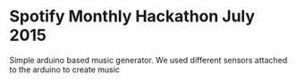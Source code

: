 # Spotify Monthly Hackathon July 2015

Simple arduino based music generator. We used different sensors attached to the arduino to create music
